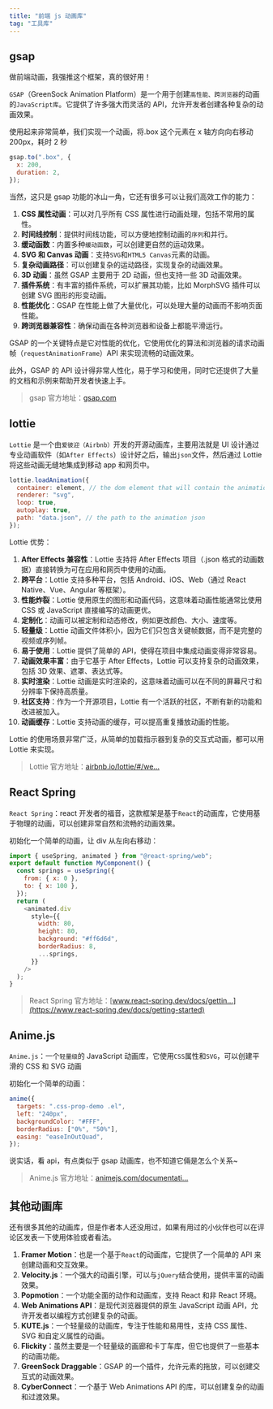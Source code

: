 ```yaml
---
title: "前端 js 动画库"
tag: "工具库"
---
```


## gsap

做前端动画，我强推这个框架，真的很好用！

`GSAP`（GreenSock Animation Platform）是一个用于创建`高性能、跨浏览器`的动画的`JavaScript库`。它提供了许多强大而灵活的 API，允许开发者创建各种复杂的动画效果。

使用起来非常简单，我们实现一个动画，将.box 这个元素在 x 轴方向向右移动 200px，耗时 2 秒

```js
gsap.to(".box", {
  x: 200,
  duration: 2,
});
```

当然，这只是 gsap 功能的冰山一角，它还有很多可以让我们高效工作的能力：

1. **CSS 属性动画**：可以对几乎所有 CSS 属性进行动画处理，包括不常用的属性。
2. **时间线控制**：提供时间线功能，可以方便地控制动画的`序列`和并行。
3. **缓动函数**：内置多种`缓动函数`，可以创建更自然的运动效果。
4. **SVG 和 Canvas 动画**：支持`SVG`和`HTML5 Canvas`元素的动画。
5. **复杂动画路径**：可以创建复杂的运动路径，实现复杂的动画效果。
6. **3D 动画**：虽然 GSAP 主要用于 2D 动画，但也支持一些 3D 动画效果。
7. **插件系统**：有丰富的插件系统，可以扩展其功能，比如 MorphSVG 插件可以创建 SVG 图形的形变动画。
8. **性能优化**：GSAP 在性能上做了大量优化，可以处理大量的动画而不影响页面性能。
9. **跨浏览器兼容性**：确保动画在各种浏览器和设备上都能平滑运行。

GSAP 的一个关键特点是它对性能的优化，它使用优化的算法和浏览器的请求动画帧（`requestAnimationFrame`）API 来实现流畅的动画效果。

此外，GSAP 的 API 设计得非常人性化，易于学习和使用，同时它还提供了大量的文档和示例来帮助开发者快速上手。

> gsap 官方地址：[gsap.com](https://gsap.com/)

## lottie

`Lottie` 是一个由`爱彼迎（Airbnb）`开发的开源动画库，主要用法就是 UI 设计通过专业动画软件（如`After Effects`）设计好之后，输出`json`文件，然后通过 Lottie 将这些动画无缝地集成到移动 app 和网页中。

```js
lottie.loadAnimation({
  container: element, // the dom element that will contain the animation
  renderer: "svg",
  loop: true,
  autoplay: true,
  path: "data.json", // the path to the animation json
});
```

Lottie 优势：

1. **After Effects 兼容性**：Lottie 支持将 After Effects 项目（.json 格式的动画数据）直接转换为可在应用和网页中使用的动画。
2. **跨平台**：Lottie 支持多种平台，包括 Android、iOS、Web（通过 React Native、Vue、Angular 等框架）。
3. **性能炸裂**：Lottie 使用原生的图形和动画代码，这意味着动画性能通常比使用 CSS 或 JavaScript 直接编写的动画更优。
4. **定制化**：动画可以被定制和动态修改，例如更改颜色、大小、速度等。
5. **轻量级**：Lottie 动画文件体积小，因为它们只包含关键帧数据，而不是完整的视频或序列帧。
6. **易于使用**：Lottie 提供了简单的 API，使得在项目中集成动画变得非常容易。
7. **动画效果丰富**：由于它基于 After Effects，Lottie 可以支持复杂的动画效果，包括 3D 效果、遮罩、表达式等。
8. **实时渲染**：Lottie 动画是实时渲染的，这意味着动画可以在不同的屏幕尺寸和分辨率下保持高质量。
9. **社区支持**：作为一个开源项目，Lottie 有一个活跃的社区，不断有新的功能和改进被加入。
10. **动画缓存**：Lottie 支持动画的缓存，可以提高重复播放动画的性能。

Lottie 的使用场景非常广泛，从简单的加载指示器到复杂的交互式动画，都可以用 Lottie 来实现。

> Lottie 官方地址：[airbnb.io/lottie/#/we…](https://airbnb.io/lottie/#/web%22)

## React Spring

`React Spring`：react 开发者的福音，这款框架是基于`React`的动画库，它使用基于物理的动画，可以创建非常自然和流畅的动画效果。

初始化一个简单的动画，让 div 从左向右移动：

```js
import { useSpring, animated } from "@react-spring/web";
export default function MyComponent() {
  const springs = useSpring({
    from: { x: 0 },
    to: { x: 100 },
  });
  return (
    <animated.div
      style={{
        width: 80,
        height: 80,
        background: "#ff6d6d",
        borderRadius: 8,
        ...springs,
      }}
    />
  );
}
```

> React Spring 官方地址：[www.react-spring.dev/docs/gettin…](https://www.react-spring.dev/docs/getting-started)

## Anime.js

`Anime.js`：一个`轻量级`的 JavaScript 动画库，它使用`CSS`属性和`SVG`，可以创建平滑的 CSS 和 SVG 动画

初始化一个简单的动画：

```js
anime({
  targets: ".css-prop-demo .el",
  left: "240px",
  backgroundColor: "#FFF",
  borderRadius: ["0%", "50%"],
  easing: "easeInOutQuad",
});
```

说实话，看 api，有点类似于 gsap 动画库，也不知道它倆是怎么个关系~

> Anime.js 官方地址：[animejs.com/documentati…](https://animejs.com/documentation/#cssSelector)

## 其他动画库

还有很多其他的动画库，但是作者本人还没用过，如果有用过的小伙伴也可以在评论区发表一下使用体验或者看法。

1. **Framer Motion**：也是一个基于`React`的动画库，它提供了一个简单的 API 来创建动画和交互效果。
2. **Velocity.js**：一个强大的动画引擎，可以与`jQuery`结合使用，提供丰富的动画效果。
3. **Popmotion**：一个功能全面的动作和动画库，支持 React 和非 React 环境。
4. **Web Animations API**：是现代浏览器提供的原生 JavaScript 动画 API，允许开发者以编程方式创建复杂的动画。
5. **KUTE.js**：一个轻量级的动画库，专注于性能和易用性，支持 CSS 属性、SVG 和自定义属性的动画。
6. **Flickity**：虽然主要是一个轻量级的画廊和卡丁车库，但它也提供了一些基本的动画功能。
7. **GreenSock Draggable**：GSAP 的一个插件，允许元素的拖放，可以创建交互式的动画效果。
8. **CyberConnect**：一个基于 Web Animations API 的库，可以创建复杂的动画和过渡效果。
